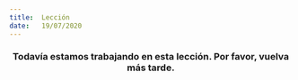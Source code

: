 ```yaml
---
title:  Lección
date:   19/07/2020
---
```


### <center>Todavía estamos trabajando en esta lección. Por favor, vuelva más tarde.</center>